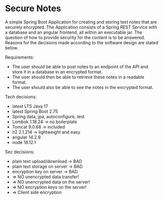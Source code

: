 # Secure Notes

A simple Spring Boot Application for creating and storing text notes that are securely encrypted.
The Application consists of a Spring REST Service with a database and an angular frontend, all within an executable jar.
The question of how to provide security for the content is to be answered.
Reasons for the decisions made according to the software design are stated below.

Requirements:
* The user should be able to post notes to an endpoint of the API and store it in a database in an encrypted format.
* The user should then be able to retrieve these notes in a readable format.
* The user should also be able to see the notes in the encrypted format.

Tech decisions:
* latest LTS Java 17
* latest Spring Boot 2.75
* Spring data, jpa, autoconfigure, test
* Lombok 1.18.24 -> no boilerplate
* Tomcat 9.0.68 -> included
* h2 2.1.214 -> lightweight and easy
* angular 14.2.9 
* node 18.12.1  

Sec decisions:
* plain text upload/download -> BAD
* plain text storage on server -> BAD
* encryption key on server -> BAD
* => NO unencrypted data transfer!
* => NO unencrypted data on the server!
* => NO encryption keys on the server!
* => Client side encryption
